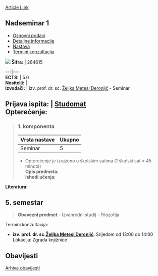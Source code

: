 [Article Link](https://www.fhs.hr/predmet/nad1)

## Nadseminar 1
  * [Osnovni podaci](https://www.fhs.hr/predmet/nad1#v1id-523786_516999_1_0 "Osnovni podaci")
  * [Detaljne informacije](https://www.fhs.hr/predmet/nad1#v1id-523786_516999_1_1 "Detaljne informacije")
  * [Nastava](https://www.fhs.hr/predmet/nad1#v1id-523786_516999_1_2 "Nastava")
  * [Termini konzultacija](https://www.fhs.hr/predmet/nad1#v1id-523786_516999_1_3 "Termini konzultacija")


[![](https://www.fhs.hr/img/flags/gif/hr.gif)](https://www.fhs.hr/predmet/nad1)
**Šifra:** |  264615  
  
---|---  
**ECTS:** |  5.0   
**Nositelji:** |   
**Izvođači:** |  izv. prof. dr. sc. [Željka Metesi Deronjić](https://www.fhs.hr/djelatnik/zeljka.metesi_deronjic) - Seminar  
  
**Prijava ispita:** |  [Studomat](http://www.isvu.hr/studomat)  
**Opterećenje:**  
---  
> ### 1. komponenta
> | Vrsta nastave | Ukupno  
> ---|---  
> Seminar | 5  
> * Opterećenje je izraženo u školskim satima (1 školski sat = 45 minuta)   
**Opis predmeta:**  
> **Ishodi učenja:**  

  
**Literatura:**  

  
**5. semestar**  
---  
> **Obavezni predmet** - Izvanredni studij - Filozofija  
>   
Termini konzultacija: 
  * **izv. prof. dr. sc.[Željka Metesi Deronjić](https://www.fhs.hr/djelatnik/zeljka.metesi_deronjic)**: 
Srijedom od 13:00 do 14:00
Lokacija: Zgrada knjižnice 


## Obavijesti
[Arhiva obavijesti](https://www.fhs.hr/predmet/nad1?@=21moe#news_123777 "Arhiva obavijesti")
